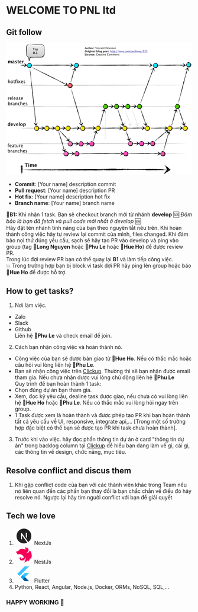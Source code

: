 # WELCOME TO PNL ltd

## Git follow

![Git follow](./assets//git-follow.webp)

- **Commit**: [Your name] description commit
- **Pull request**: [Your name] description PR
- **Hot fix**: [Your name] description hot fix
- **Branch name**: [Your name] branch name

🌟**B1:** Khi nhận 1 task. Bạn sẽ checkout branch mới từ nhánh **develop** 🆘 *Đảm bảo là bạn đã fetch và pull code mới nhất ở develop* 🆘 </br>
Hãy đặt tên nhánh tính năng của bạn theo nguyên tắt nêu trên. Khi hoàn thành công việc hãy tự review lại commit của mình, files changed. Khi đảm bảo nọi thứ đúng yêu cầu, sạch sẽ hãy tạo PR vào develop và ping vào group (tag 🥷**Long Nguyen** hoặc 🥷**Phu Le** hoặc 🥷**Hue Ho**) để được review PR.</br>
Trong lúc đợi review PR bạn có thể quay lại **B1** và làm tiếp công việc. </br> 💥 Trong trường hợp bạn bị block vì task đợi PR hãy ping lên group hoặc báo 🥷**Hue Ho** để được hỗ trợ.

## How to get tasks?
1. Nơi làm việc.
- Zalo
- Slack
- Github </br>
Liên hệ 🥷**Phu Le** và check email để join.
2. Cách bạn nhận công việc và hoàn thành nó.
- Công việc của bạn sẽ được bàn giao từ 🥷**Hue Ho**. Nếu có thắc mắc hoặc câu hỏi vui lòng liên hệ 🥷**Phu Le**.
- Bạn sẽ nhận công việc trên <a href="https://clickup.com/" target="_blank">Clickup</a>. Thường thì sẽ bạn nhận được email tham gia. Nếu chưa nhận được vui lòng chủ động liên hệ 🥷**Phu Le** </br>
Quy trình để bạn hoàn thành 1 task:
- Chọn đúng dự án bạn tham gia.
- Xem, đọc kỹ yêu cầu, dealine task được giao, nếu chưa có vui lòng liên hệ 🥷**Hue Ho** hoặc 🥷**Phu Le**. Nếu có thắc mắc vui lòng hỏi ngay trên group.
- 1 Task được xem là hoàn thành và được phép tạo PR khi bạn hoàn thành tất cả yêu cầu về UI, responsive, integrate api,... [Trong một số trường hợp đặc biệt có thể bạn sẽ được tạo PR khi task chưa hoàn thành].
3. Trước khi vào việc. hãy đọc phần thông tin dự án ở card "thông tin dự án" trong backlog column tại <a href="https://clickup.com/" target="_blank">Clickup</a> để hiểu bạn đang làm về gì, cái gì, các thông tin về design, chức năng, mục tiêu.

## Resolve conflict and discus them
1. Khi gặp conflict code của bạn với các thành viên khác trong Team nếu nó liên quan đến các phần bạn thay đổi là bạn chắc chắn về điều đó hãy resolve nó. Ngược lại hãy tìm người conflict với bạn để giải quyết

## Tech we love
1. ![NextJs](./assets/nextjs.png) NextJs</br>
2. ![NestJs](./assets/nestjs.png) NestJs</br>
3. ![Flutter](./assets/flutter.png) Flutter</br>
4. Python, React, Angular, Node.js, Docker, ORMs, NoSQL, SQL,...
### HAPPY WORKING 💯

